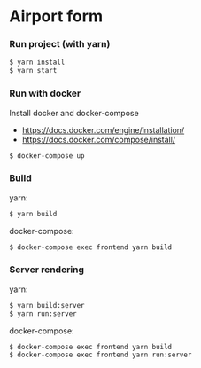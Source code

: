 # Airport form
### Run project (with yarn)

```sh
$ yarn install
$ yarn start
```

### Run with docker

Install docker and docker-compose
- https://docs.docker.com/engine/installation/
- https://docs.docker.com/compose/install/


```sh
$ docker-compose up
```

### Build
yarn:
```sh
$ yarn build
```
docker-compose:
```sh
$ docker-compose exec frontend yarn build
```

### Server rendering
yarn:
```sh
$ yarn build:server
$ yarn run:server
```
docker-compose:
```sh
$ docker-compose exec frontend yarn build
$ docker-compose exec frontend yarn run:server
```
